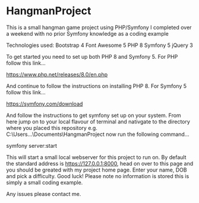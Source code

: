 # HangmanProject
This is a small hangman game project using PHP/Symfony I completed over a weekend with no prior Symfony knowledge as a coding example

Technologies used:
Bootstrap 4
Font Awesome 5
PHP 8
Symfony 5
jQuery 3

To get started you need to set up both PHP 8 and Symfony 5. For PHP follow this link...

https://www.php.net/releases/8.0/en.php

And continue to follow the instructions on installing PHP 8. For Symfony 5 follow this link...

https://symfony.com/download

And follow the instructions to get symfony set up on your system. From here jump on to your local flavour of terminal and nativgate to
the directory where you placed this repository e.g. C:\Users\...\Documents\HangmanProject now run the following command...

symfony server:start

This will start a small local webserver for this project to run on. By default the standard address is https://127.0.0.1:8000, head on over
to this page and you should be greated with my project home page. Enter your name, DOB and pick a difficulty. Good luck! Please note no 
information is stored this is simply a small coding example.

Any issues please contact me.
